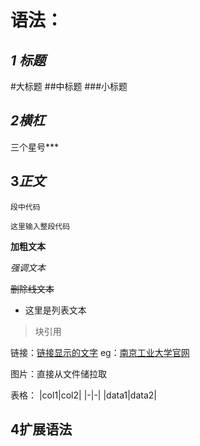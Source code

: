 # 语法：

## ***1 标题***
#大标题
 ##中标题
 ###小标题
 ## ***2横杠***
 三个星号***
 ## 3***正文***
 `段中代码`
 
 ```可以在这里输入代码使用的语言
这里输入整段代码
```

**加粗文本**

*强调文本*

~~删除线文本~~

 - 这里是列表文本

> 块引用

链接：[链接显示的文字](链接的地址)
eg：[南京工业大学官网](https://www.njtech.edu.cn/)

图片：直接从文件储拉取


表格：
|col1|col2|
|-|-|
|data1|data2|
## 4扩展语法





 



<!--stackedit_data:
eyJoaXN0b3J5IjpbLTU3NDI0ODA4NCwtMTY4NjUyNzY2Ml19
-->